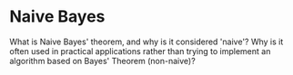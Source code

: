 # Naive Bayes

What is Naive Bayes' theorem, and why is it considered 'naive'? Why is it often used in practical applications rather than trying to implement an algorithm based on Bayes' Theorem (non-naive)?
